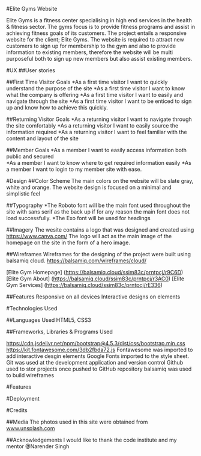 #Elite Gyms Website  

Elite Gyms is a fitness center specialising in high end services in the health & fitness sector. 
The gyms focus is to provide fitness programs and assist in achieving fitness goals of its customers. 
The project entails a responsive website for the client; Elite Gyms.
The website is required to attract new customers to sign up for membership to the gym and also to provide information to existing members, therefore the website will be multi purposeful both to sign up new members but also assist existing members. 

#UX
##User stories

##First Time Visitor Goals
*As a first time visitor I want to quickly understand the purpose of the site 
*As a first time visitor I want to know what the company is offering 
*As a first time visitor I want to easily and navigate through the site 
*As a first time visitor I want to be enticed to sign up and know how to achieve this quickly. 

##Returning Visitor Goals 
*As a returning visitor I want to navigate through the site comfortably
*As a returning visitor I want to easily source the information required 
*As a returning visitor I want to feel familiar with the content and layout of the site 

##Member Goals 
*As a member I want to easily access information both public and secured  
*As a member I want to know where to get required information easily 
*As a member I want to login to my member site with ease. 

#Design 
##Color Scheme
The main colors on the website will be slate gray, white and orange. The website design is focused on a minimal and simplistic feel 

##Typography
*The Roboto font will be the main font used throughout the site with sans serif as the back up if for any reason the main font does not load successfully. 
*The Exo font will be used for headings 

##Imagery 
The wesite contains a logo that was designed and created using https://www.canva.com/
The logo will act as the main image of the homepage on the site in the form of a hero image. 

##Wireframes 
Wireframes for the designing of the project were built using balsamiq cloud. 
https://balsamiq.com/wireframes/cloud/

[Elite Gym Homepage] (https://balsamiq.cloud/ssim83c/prntpcj/r9C6D)
[Elite Gym About] (https://balsamiq.cloud/ssim83c/prntpcj/r3AC0)
[Elite Gym Services] (https://balsamiq.cloud/ssim83c/prntpcj/rE336)

##Features 
Responsive on all devices 
Interactive designs on elements 


#Technologies Used 

##Languages Used 
HTML5, CSS3

##Frameworks, Libraries & Programs Used 

https://cdn.jsdelivr.net/npm/bootstrap@4.5.3/dist/css/bootstrap.min.css
https://kit.fontawesome.com/3db2fbda72.js
Fontawesome was imported to add interactive desgin elements 
Google Fonts imported to the style sheet. 
Git was used at the development application and version control 
Github used to stor projects once pushed to GitHub repository 
balsamiq was used to build wireframes 

#Features


#Deployment


#Credits

##Media
The photos used in this site were obtained from www.unsplash.com

##Acknowledgements
I would like to thank the code institute and my mentor @Narender Singh 